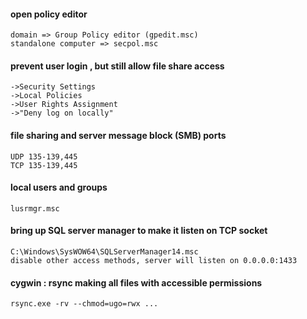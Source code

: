 #### open policy editor

```
domain => Group Policy editor (gpedit.msc)
standalone computer => secpol.msc
```

#### prevent user login , but still allow file share access
```
->Security Settings
->Local Policies
->User Rights Assignment
->"Deny log on locally"
```

#### file sharing and server message block (SMB) ports
```
UDP 135-139,445
TCP 135-139,445
```

#### local users and groups
```
lusrmgr.msc
```

#### bring up SQL server manager to make it listen on TCP socket
```
C:\Windows\SysWOW64\SQLServerManager14.msc
disable other access methods, server will listen on 0.0.0.0:1433
```


#### cygwin : rsync making all files with accessible permissions
```
rsync.exe -rv --chmod=ugo=rwx ...
```
